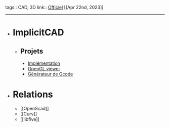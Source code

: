 tags:: CAD, 3D
link:: [Officiel](https://implicitcad.org/) 
[[Apr 22nd, 2023]]
***

- # ImplicitCAD
	- ## Projets
		- [Implémentation](https://github.com/Haskell-Things/ImplicitCAD])
		- [OpenGL viewer](https://github.com/Haskell-Things/implicitpipe)
		- [Générateur de Gcode](https://github.com/Haskell-Things/HSlice)
- # Relations
	- [[OpenScad]]
	- [[Curv]]
	- [[libfive]]
